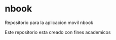 # nbook
Repositorio para la aplicacion movil nbook

Este repositorio esta creado con fines academicos
